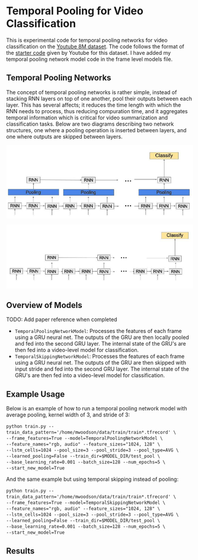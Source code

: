 # Temporal Pooling for Video Classification
This is experimental code for temporal pooling networks for video classification on
the [Youtube 8M dataset](https://research.google.com/youtube8m/). The code follows the format of the [starter code](https://github.com/google/youtube-8m) given
by Youtube for this dataset. I have added my temporal pooling network model code in
the frame level models file.

## Temporal Pooling Networks
The concept of temporal pooling networks is rather simple, instead of stacking RNN
layers on top of one another, pool their outputs between each layer. This has several
affects; it reduces the time length with which the RNN needs to process, thus reducing
compuration time, and it aggregates temporal information which is critical for video
summarization and classification tasks. Below are two diagrams describing two network
structures, one where a pooling operation is inserted between layers, and one where
outputs are skipped between layers.

![Temporal Pooling Networks](images/temporal_pooling.jpg)

![Temporal Skipping Networks](images/temporal_skipping.jpg)

## Overview of Models
TODO: Add paper reference when completed
*   `TemporalPoolingNetworkModel`: Processes the features of each frame using a GRU neural net. The
                outputs of the GRU are then locally pooled and fed into the second GRU layer. The 
                internal state of the GRU's are then fed into a video-level model for classification.
*   `TemporalSkippingNetworkModel`: Processes the features of each frame using a GRU neural net. The
                outputs of the GRU are then skipped with input stride and fed into the second GRU layer. The 
                internal state of the GRU's are then fed into a video-level model for classification.

## Example Usage
Below is an example of how to run a temporal pooling network model with average pooling, kernel width of 3,
and stride of 3:
```
python train.py --train_data_pattern='/home/mwoodson/data/train/train*.tfrecord' \
--frame_features=True --model=TemporalPoolingNetworkModel \
--feature_names="rgb, audio" --feature_sizes="1024, 128" \
--lstm_cells=1024 --pool_size=3 --pool_stride=3 --pool_type=AVG \
--learned_pooling=False --train_dir=$MODEL_DIR/test_pool \
--base_learning_rate=0.001 --batch_size=128 --num_epochs=5 \
--start_new_model=True
```

And the same example but using temporal skipping instead of pooling:
```
python train.py --train_data_pattern='/home/mwoodson/data/train/train*.tfrecord' \
--frame_features=True --model=TemporalSkippingNetworkModel \
--feature_names="rgb, audio" --feature_sizes="1024, 128" \
--lstm_cells=1024 --pool_size=3 --pool_stride=3 --pool_type=AVG \
--learned_pooling=False --train_dir=$MODEL_DIR/test_pool \
--base_learning_rate=0.001 --batch_size=128 --num_epochs=5 \
--start_new_model=True
```

## Results